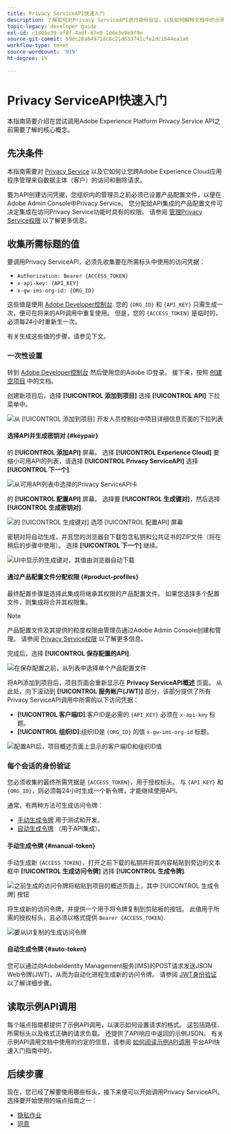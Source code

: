 ```yaml
---
title: Privacy ServiceAPI快速入门
description: 了解如何对Privacy ServiceAPI进行身份验证，以及如何解释文档中的示例API调用。
topic-legacy: developer guide
exl-id: c1d05e30-ef8f-4adf-87e0-1d6e3e9e9f9e
source-git-commit: 59dc28a84971dc8c21d633741cfe2dc1b44ea1a6
workflow-type: tm+mt
source-wordcount: '919'
ht-degree: 1%

---
```


# Privacy ServiceAPI快速入门

本指南简要介绍在尝试调用Adobe Experience Platform Privacy Service API之前需要了解的核心概念。

## 先决条件

本指南需要对 [Privacy Service](../home.md) 以及它如何让您跨Adobe Experience Cloud应用程序管理来自数据主体（客户）的访问和删除请求。

要为API创建访问凭据，您组织内的管理员之前必须已设置产品配置文件，以便在Adobe Admin Console中Privacy Service。 您分配给API集成的产品配置文件可决定集成在访问Privacy Service功能时具有的权限。 请参阅 [管理Privacy Service权限](../permissions.md) 以了解更多信息。

## 收集所需标题的值

要调用Privacy ServiceAPI，必须先收集要在所需标头中使用的访问凭据：

* `Authorization: Bearer {ACCESS_TOKEN}`
* `x-api-key: {API_KEY}`
* `x-gw-ims-org-id: {ORG_ID}`

这些值是使用 [Adobe Developer控制台](https://developer.adobe.com/console). 您的 `{ORG_ID}` 和 `{API_KEY}` 只需生成一次，便可在将来的API调用中重复使用。 但是，您的 `{ACCESS_TOKEN}` 是临时的，必须每24小时重新生一次。

有关生成这些值的步骤，请参见下文。

### 一次性设置

转到 [Adobe Developer控制台](https://developer.adobe.com/console) 然后使用您的Adobe ID登录。 接下来，按照 [创建空项目](https://developer.adobe.com/developer-console/docs/guides/projects/projects-empty/) 中的文档。

创建新项目后，选择 **[!UICONTROL 添加到项目]** 选择 **[!UICONTROL API]** 下拉菜单中。

![从 [!UICONTROL 添加到项目] 开发人员控制台中项目详细信息页面的下拉列表](../images/api/getting-started/add-api-button.png)

#### 选择API并生成密钥对 {#keypair}

的 **[!UICONTROL 添加API]** 屏幕。 选择 **[!UICONTROL Experience Cloud]** 要缩小可用API的列表，请选择 **[!UICONTROL Privacy ServiceAPI]** 选择 **[!UICONTROL 下一个]**.

![从可用API列表中选择的Privacy ServiceAPI卡](../images/api/getting-started/add-privacy-service-api.png)

的 **[!UICONTROL 配置API]** 屏幕。 选择要 **[!UICONTROL 生成键对]**，然后选择 **[!UICONTROL 生成密钥对]**.

![的 [!UICONTROL 生成键对] 选项 [!UICONTROL 配置API] 屏幕](../images/api/getting-started/generate-key-pair.png)

密钥对将自动生成，并且您的浏览器会下载包含私钥和公共证书的ZIP文件（将在稍后的步骤中使用）。 选择 **[!UICONTROL 下一个]** 继续。

![UI中显示的生成键对，其值由浏览器自动下载](../images/api/getting-started/key-pair-generated.png)

#### 通过产品配置文件分配权限 {#product-profiles}

最终配置步骤是选择此集成将继承其权限的产品配置文件。 如果您选择多个配置文件，则集成将合并其权限集。

>[!NOTE]
>
>产品配置文件及其提供的粒度权限由管理员通过Adobe Admin Console创建和管理。 请参阅 [Privacy Service权限](../permissions.md) 以了解更多信息。

完成后，选择 **[!UICONTROL 保存配置的API]**.

![在保存配置之前，从列表中选择单个产品配置文件](../images/api/getting-started/select-product-profiles.png)

将API添加到项目后，项目页面会重新显示在 **Privacy ServiceAPI概述** 页面。 从此处，向下滚动到 **[!UICONTROL 服务帐户(JWT)]** 部分，该部分提供了所有Privacy ServiceAPI调用中所需的以下访问凭据：

* **[!UICONTROL 客户端ID]**:客户ID是必需的 `{API_KEY}` 必须在 `x-api-key` 标题。
* **[!UICONTROL 组织ID]**:组织ID是 `{ORG_ID}` 的值 `x-gw-ims-org-id` 标题。

![配置API后，项目概述页面上显示的客户端ID和组织ID值](../images/api/getting-started/jwt-credentials.png)

### 每个会话的身份验证

您必须收集的最终所需凭据是 `{ACCESS_TOKEN}`，用于授权标头。 与 `{API_KEY}` 和 `{ORG_ID}`，则必须每24小时生成一个新令牌，才能继续使用API。

通常，有两种方法可生成访问令牌：

* [手动生成令牌](#manual-token) 用于测试和开发。
* [自动生成令牌](#auto-token) （用于API集成）。

#### 手动生成令牌 {#manual-token}

手动生成新 `{ACCESS_TOKEN}`，打开之前下载的私钥并将其内容粘贴到旁边的文本框中 **[!UICONTROL 生成访问令牌]** 选择 **[!UICONTROL 生成令牌]**.

![之前生成的访问令牌将粘贴到项目的概述页面上，其中 [!UICONTROL 生成令牌] 按钮](../images/api/getting-started/paste-private-key.png)

将生成新的访问令牌，并提供一个用于将令牌复制到剪贴板的按钮。 此值用于所需的授权标头，且必须以格式提供 `Bearer {ACCESS_TOKEN}`.

![要从UI复制的生成访问令牌](../images/api/getting-started/generated-access-token.png)

#### 自动生成令牌 {#auto-token}

您可以通过向AdobeIdentity Management服务(IMS)的POST请求发送JSON Web令牌(JWT)，从而为自动化进程生成新的访问令牌。 请参阅 [JWT身份验证](https://developer.adobe.com/developer-console/docs/guides/authentication/JWT/) 以了解详细步骤。

## 读取示例API调用

每个端点指南都提供了示例API调用，以演示如何设置请求的格式。 这包括路径、所需标头以及格式正确的请求负载。 还提供了API响应中返回的示例JSON。 有关示例API调用文档中使用的约定的信息，请参阅 [如何阅读示例API调用](../../landing/api-guide.md#sample-api) 平台API快速入门指南中的。

## 后续步骤

现在，您已经了解要使用哪些标头，接下来便可以开始调用Privacy ServiceAPI。 选择要开始使用的端点指南之一：

* [隐私作业](./privacy-jobs.md)
* [同意](./consent.md)

